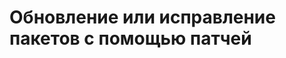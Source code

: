 # Обновление или исправление пакетов с помощью патчей

<!--@include: @/.parts/warns/constructing.md-->

